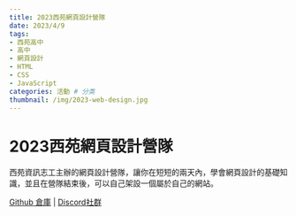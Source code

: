 ```yaml
---
title: 2023西苑網頁設計營隊
date: 2023/4/9
tags:
- 西苑高中
- 高中
- 網頁設計
- HTML
- CSS
- JavaScript
categories: 活動 # 分类
thumbnail: /img/2023-web-design.jpg
---
```


# 2023西苑網頁設計營隊

西苑資訊志工主辦的網頁設計營隊，讓你在短短的兩天內，學會網頁設計的基礎知識，並且在營隊結束後，可以自己架設一個屬於自己的網站。

[Github 倉庫](https://github.com/SYSH-Tech-Volunteer/Web-Design-Camp) | [Discord社群](https://discord.gg/Awwasw45Gc)
